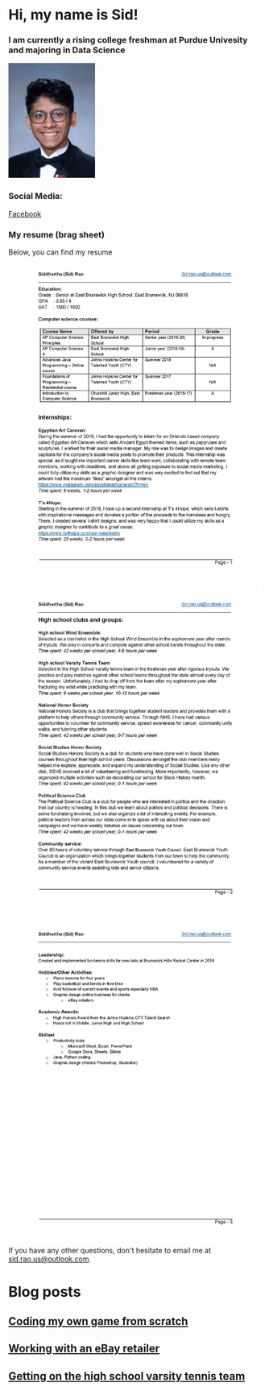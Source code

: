 # Hi, my name is Sid!
### I am currently a rising college freshman at Purdue Univesity and majoring in Data Science

![picture](/assets/path/siddhartharaopicture.jpg)


### Social Media:
[Facebook](https://www.facebook.com/sid.rao.568)
### My resume (brag sheet)

Below, you can find my resume
![resume1](/assets/path/SiddharthaRaoResume-page-001.jpg)
![resume2](/assets/path/SiddharthaRaoResume-page-002.jpg)
![resume3](/assets/path/SiddharthaRaoResume-page-003.jpg)
If you have any other questions, don't hesitate to email me at [sid.rao.us@outlook.com](mailto:sid.rao.us@outlook.com).

# Blog posts

## [Coding my own game from scratch](/blogs/blogposts/blog1.md)
## [Working with an eBay retailer](/blogs/blogposts/blog2.md)
## [Getting on the high school varsity tennis team](/blogs/blogposts/blog3.md)
